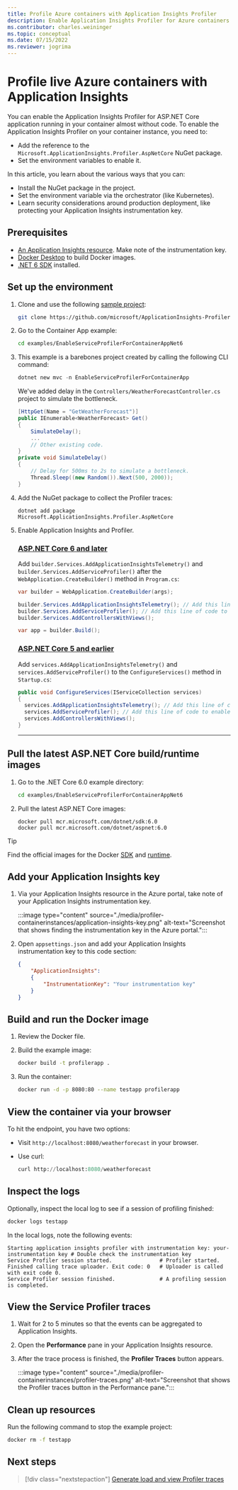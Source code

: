 ```yaml
---
title: Profile Azure containers with Application Insights Profiler
description: Enable Application Insights Profiler for Azure containers.
ms.contributor: charles.weininger
ms.topic: conceptual
ms.date: 07/15/2022
ms.reviewer: jogrima
---
```


# Profile live Azure containers with Application Insights

You can enable the Application Insights Profiler for ASP.NET Core application running in your container almost without code. To enable the Application Insights Profiler on your container instance, you need to:

* Add the reference to the `Microsoft.ApplicationInsights.Profiler.AspNetCore` NuGet package.
* Set the environment variables to enable it.

In this article, you learn about the various ways that you can:

- Install the NuGet package in the project.
- Set the environment variable via the orchestrator (like Kubernetes).
- Learn security considerations around production deployment, like protecting your Application Insights instrumentation key.

## Prerequisites

- [An Application Insights resource](/previous-versions/azure/azure-monitor/app/create-new-resource). Make note of the instrumentation key.
- [Docker Desktop](https://www.docker.com/products/docker-desktop/) to build Docker images.
- [.NET 6 SDK](https://dotnet.microsoft.com/download/dotnet/6.0) installed.

## Set up the environment

1. Clone and use the following [sample project](https://github.com/microsoft/ApplicationInsights-Profiler-AspNetCore/tree/main/examples/EnableServiceProfilerForContainerAppNet6):
      
      ```bash
      git clone https://github.com/microsoft/ApplicationInsights-Profiler-AspNetCore.git
      ```

1. Go to the Container App example:

   ```bash
   cd examples/EnableServiceProfilerForContainerAppNet6
   ```

1. This example is a barebones project created by calling the following CLI command:

   ```powershell
   dotnet new mvc -n EnableServiceProfilerForContainerApp
   ```

   We've added delay in the `Controllers/WeatherForecastController.cs` project to simulate the bottleneck.

   ```csharp
   [HttpGet(Name = "GetWeatherForecast")]
   public IEnumerable<WeatherForecast> Get()
   {
       SimulateDelay();
       ...
       // Other existing code.
   }
   private void SimulateDelay()
   {
       // Delay for 500ms to 2s to simulate a bottleneck.
       Thread.Sleep((new Random()).Next(500, 2000));
   }
   ```

1. Add the NuGet package to collect the Profiler traces:

   ```console
   dotnet add package Microsoft.ApplicationInsights.Profiler.AspNetCore
   ```

1. Enable Application Insights and Profiler.

   ### [ASP.NET Core 6 and later](#tab/net-core-new)
   
   Add `builder.Services.AddApplicationInsightsTelemetry()` and `builder.Services.AddServiceProfiler()` after the `WebApplication.CreateBuilder()` method in `Program.cs`:
   
   ```csharp
   var builder = WebApplication.CreateBuilder(args);

   builder.Services.AddApplicationInsightsTelemetry(); // Add this line of code to enable Application Insights.
   builder.Services.AddServiceProfiler(); // Add this line of code to enable Profiler
   builder.Services.AddControllersWithViews();

   var app = builder.Build();
   ```   

   ### [ASP.NET Core 5 and earlier](#tab/net-core-old)
   
   Add `services.AddApplicationInsightsTelemetry()` and `services.AddServiceProfiler()` to the `ConfigureServices()` method in `Startup.cs`:

   ```csharp
   public void ConfigureServices(IServiceCollection services)
   {
     services.AddApplicationInsightsTelemetry(); // Add this line of code to enable Application Insights.
     services.AddServiceProfiler(); // Add this line of code to enable Profiler
     services.AddControllersWithViews();
   }
   ```
   
   ---

## Pull the latest ASP.NET Core build/runtime images

1. Go to the .NET Core 6.0 example directory:

   ```bash
   cd examples/EnableServiceProfilerForContainerAppNet6
   ```

1. Pull the latest ASP.NET Core images:

   ```shell
   docker pull mcr.microsoft.com/dotnet/sdk:6.0
   docker pull mcr.microsoft.com/dotnet/aspnet:6.0
   ```

> [!TIP]
> Find the official images for the Docker [SDK](https://hub.docker.com/_/microsoft-dotnet-sdk) and [runtime](https://hub.docker.com/_/microsoft-dotnet-aspnet).

## Add your Application Insights key

1. Via your Application Insights resource in the Azure portal, take note of your Application Insights instrumentation key.

   :::image type="content" source="./media/profiler-containerinstances/application-insights-key.png" alt-text="Screenshot that shows finding the instrumentation key in the Azure portal.":::

1. Open `appsettings.json` and add your Application Insights instrumentation key to this code section:

   ```json
   {
       "ApplicationInsights":
       {
           "InstrumentationKey": "Your instrumentation key"
       }
   }
   ```

## Build and run the Docker image

1. Review the Docker file.

1. Build the example image:

   ```bash
   docker build -t profilerapp .
   ```

1. Run the container:

   ```bash
   docker run -d -p 8080:80 --name testapp profilerapp
   ```

## View the container via your browser

To hit the endpoint, you have two options:

- Visit `http://localhost:8080/weatherforecast` in your browser.
- Use curl:
   
  ```terraform
  curl http://localhost:8080/weatherforecast
  ```

## Inspect the logs

Optionally, inspect the local log to see if a session of profiling finished:

```bash
docker logs testapp
```

In the local logs, note the following events:
   
```output
Starting application insights profiler with instrumentation key: your-instrumentation key # Double check the instrumentation key
Service Profiler session started.               # Profiler started.
Finished calling trace uploader. Exit code: 0   # Uploader is called with exit code 0.
Service Profiler session finished.              # A profiling session is completed.
```

## View the Service Profiler traces

1. Wait for 2 to 5 minutes so that the events can be aggregated to Application Insights.
1. Open the **Performance** pane in your Application Insights resource.
1. After the trace process is finished, the **Profiler Traces** button appears.

      :::image type="content" source="./media/profiler-containerinstances/profiler-traces.png" alt-text="Screenshot that shows the Profiler traces button in the Performance pane.":::

## Clean up resources

Run the following command to stop the example project:

```bash
docker rm -f testapp
```

## Next steps

> [!div class="nextstepaction"]
> [Generate load and view Profiler traces](./profiler-data.md)
